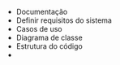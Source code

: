  - Documentação
 - Definir requisitos do sistema
 - Casos de uso
 - Diagrama de classe
 - Estrutura do código
 - 